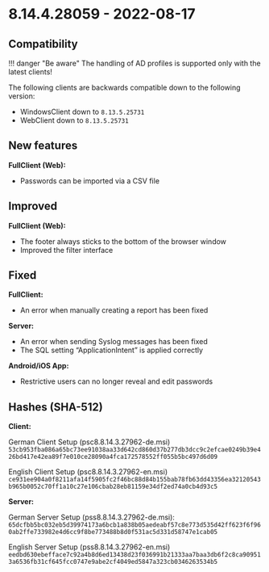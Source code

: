 
# 8.14.4.28059 - 2022-08-17

## Compatibility

!!! danger "Be aware"
    The handling of AD profiles is supported only with the latest clients!

The following clients are backwards compatible down to the following version:

- WindowsClient down to  `8.13.5.25731`
- WebClient down to `8.13.5.25731`

## New features

**FullClient (Web):**

- Passwords can be imported via a CSV file

## Improved

**FullClient (Web):**

- The footer always sticks to the bottom of the browser window
- Improved the filter interface

## Fixed

**FullClient:**

- An error when manually creating a report has been fixed

**Server:**

- An error when sending Syslog messages has been fixed
- The SQL setting “ApplicationIntent” is applied correctly

**Android/iOS App:**

- Restrictive users can no longer reveal and edit passwords

## Hashes (SHA-512)

**Client:**

German Client Setup (psc8.8.14.3.27962-de.msi)
`53cb953fba086a65bc73ee91038aa33d642cd860d37b277db3dcc9c2efcae0249b39e426bd417e42ea89f7e010ce28090a4fca172578552ff055b5bc497d6d09`

English Client Setup (psc8.8.14.3.27962-en.msi)
`ce931ee904a0f8211afa14f5905fc2f46bc88d84b155bab78fb63dd43356ea32120543b965b0052c70ff1a10c27e106cbab28eb81159e34df2ed74a0cb4d93c5`

**Server:**

German Server Setup (pss8.8.14.3.27962-de.msi):
`65dcfbb5bc032eb5d39974173a6bcb1a838b05aedeabf57c8e773d535d42ff623f6f960ab2ffe733982e4d6cc9f8be773488b8d0f531ac5d331d58747e1cab05`

English Server Setup (pss8.8.14.3.27962-en.msi)
`eedbd630ebefface7c92a4b8d6ed13438d23f036991b21333aa7baa3db6f2c8ca909513a6536fb31cf645fcc0747e9abe2cf4049ed5847a323cb0346263534b5`
